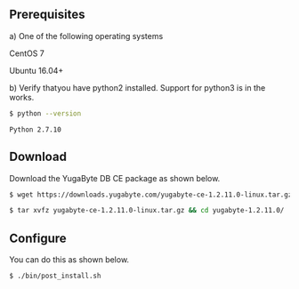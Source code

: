 ## Prerequisites

a) One of the following operating systems

<i class="icon-centos"></i> CentOS 7 

<i class="icon-ubuntu"></i> Ubuntu 16.04+

b) Verify thatyou have python2 installed. Support for python3 is in the works.

```sh
$ python --version
```

```
Python 2.7.10
```

## Download

Download the YugaByte DB CE package as shown below.

```sh
$ wget https://downloads.yugabyte.com/yugabyte-ce-1.2.11.0-linux.tar.gz
```

```sh
$ tar xvfz yugabyte-ce-1.2.11.0-linux.tar.gz && cd yugabyte-1.2.11.0/
```

## Configure

You can do this as shown below.

```sh
$ ./bin/post_install.sh
```
